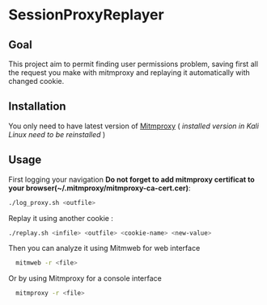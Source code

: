 # SessionProxyReplayer

## Goal

This project aim to permit finding user permissions problem, saving first all the request you make with mitmproxy
and replaying it automatically with changed cookie.

## Installation

You only need to have latest version of [Mitmproxy](http://mitmproxy.org) ( *installed version in Kali Linux need to be reinstalled* )

## Usage

First logging your navigation 
**Do not forget to add mitmproxy certificat to your browser(~/.mitmproxy/mitmproxy-ca-cert.cer)**:

```bash
./log_proxy.sh <outfile>
```

Replay it using another cookie :

```bash
./replay.sh <infile> <outfile> <cookie-name> <new-value>
```

Then you can analyze it using Mitmweb for web interface

```bash
  mitmweb -r <file>
```

Or by using Mitmproxy for a console interface
```bash
  mitmproxy -r <file>
```
